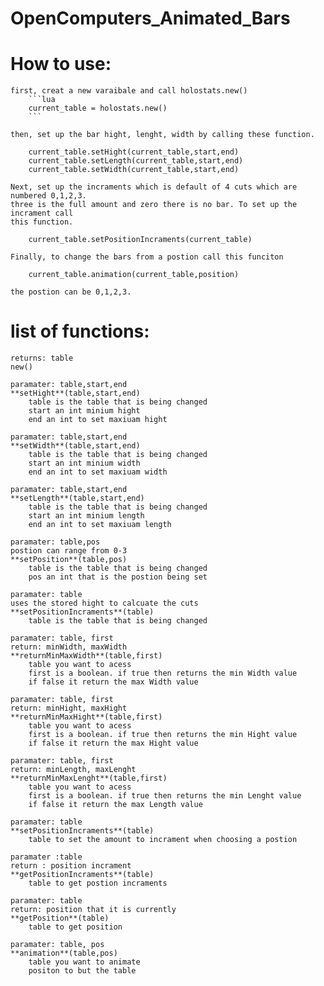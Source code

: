 # OpenComputers_Animated_Bars



# How to use:
	
	first, creat a new varaibale and call holostats.new()
		```lua
		current_table = holostats.new()
		```

	then, set up the bar hight, lenght, width by calling these function.
	
		current_table.setHight(current_table,start,end)
		current_table.setLength(current_table,start,end)
		current_table.setWidth(current_table,start,end)

	Next, set up the incraments which is default of 4 cuts which are numbered 0,1,2,3.
	three is the full amount and zero there is no bar. To set up the incrament call
	this function.

		current_table.setPositionIncraments(current_table)

	Finally, to change the bars from a postion call this funciton 
	
		current_table.animation(current_table,position)

	the postion can be 0,1,2,3.
	
	
# list of functions:
	
	returns: table
	new() 
	
	paramater: table,start,end
	**setHight**(table,start,end)
		table is the table that is being changed
		start an int minium hight
		end an int to set maxiuam hight
	
	paramater: table,start,end
	**setWidth**(table,start,end)
		table is the table that is being changed
		start an int minium width
		end an int to set maxiuam width
	
	paramater: table,start,end
	**setLength**(table,start,end)
		table is the table that is being changed
		start an int minium length
		end an int to set maxiuam length
	
	paramater: table,pos
	postion can range from 0-3
	**setPosition**(table,pos)
		table is the table that is being changed
		pos an int that is the postion being set
	
	paramater: table
	uses the stored hight to calcuate the cuts
	**setPositionIncraments**(table)
		table is the table that is being changed
	
	paramater: table, first
	return: minWidth, maxWidth
	**returnMinMaxWidth**(table,first)	
		table you want to acess
		first is a boolean. if true then returns the min Width value
		if false it return the max Width value

	paramater: table, first
	return: minHight, maxHight
	**returnMinMaxHight**(table,first)	
		table you want to acess
		first is a boolean. if true then returns the min Hight value
		if false it return the max Hight value

	paramater: table, first
	return: minLength, maxLenght
	**returnMinMaxLenght**(table,first)	
		table you want to acess
		first is a boolean. if true then returns the min Lenght value
		if false it return the max Length value

	paramater: table
	**setPositionIncraments**(table)
		table to set the amount to incrament when choosing a postion 
	
	paramater :table
	return : position incrament
	**getPositionIncraments**(table)
		table to get postion incraments
	
	paramater: table
	return: position that it is currently
	**getPosition**(table)
		table to get position

	paramater: table, pos
	**animation**(table,pos)
		table you want to animate
		positon to but the table
